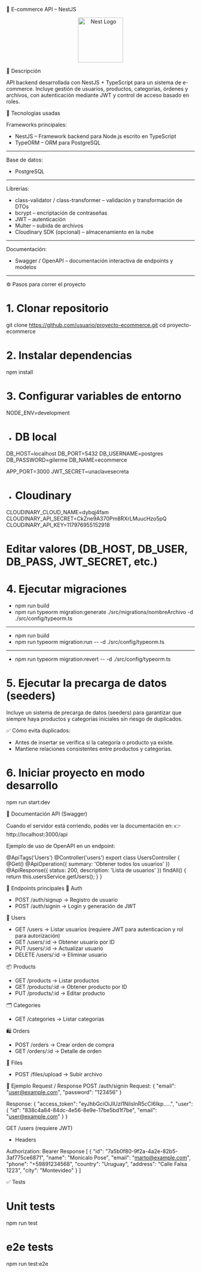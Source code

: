 🛒 E-commerce API – NestJS
<p align="center"> <a href="http://nestjs.com/" target="blank"> <img src="https://nestjs.com/img/logo-small.svg" width="120" alt="Nest Logo" /> </a> </p>
📌 Descripción

API backend desarrollada con NestJS + TypeScript para un sistema de e-commerce.
Incluye gestión de usuarios, productos, categorías, órdenes y archivos, con autenticación mediante JWT y control de acceso basado en roles.

🚀 Tecnologías usadas

Frameworks principales:
- NestJS – Framework backend para Node.js escrito en TypeScript
- TypeORM – ORM para PostgreSQL 
---

Base de datos:
- PostgreSQL
---

Librerías:
- class-validator / class-transformer – validación y transformación de DTOs
- bcrypt – encriptación de contraseñas
- JWT – autenticación
- Multer – subida de archivos
- Cloudinary SDK (opcional) – almacenamiento en la nube
---

Documentación:
- Swagger / OpenAPI – documentación interactiva de endpoints y modelos
---

⚙️ Pasos para correr el proyecto
# 1. Clonar repositorio
git clone https://github.com/usuario/proyecto-ecommerce.git
cd proyecto-ecommerce

# 2. Instalar dependencias
npm install

# 3. Configurar variables de entorno
NODE_ENV=development

- # DB local
DB_HOST=localhost
DB_PORT=5432
DB_USERNAME=postgres
DB_PASSWORD=gilerme
DB_NAME=ecommerce

APP_PORT=3000
JWT_SECRET=unaclavesecreta

- # Cloudinary 
CLOUDINARY_CLOUD_NAME=dybqj4fam
CLOUDINARY_API_SECRET=CkZne9A370Pm8RXrLMuucHzo5pQ
CLOUDINARY_API_KEY=117976955152918

# Editar valores (DB_HOST, DB_USER, DB_PASS, JWT_SECRET, etc.)

# 4. Ejecutar migraciones
- npm run build
- npm run typeorm migration:generate ./src/migrations/nombreArchivo -d ./src/config/typeorm.ts
----
- npm run build
- npm run typeorm migration:run -- -d ./src/config/typeorm.ts
---
- npm run typeorm migration:revert -- -d ./src/config/typeorm.ts

# 5. Ejecutar la precarga de datos (seeders)
Incluye un sistema de precarga de datos (seeders) para garantizar que siempre haya productos y categorías iniciales sin riesgo de duplicados.

✅ Cómo evita duplicados:
- Antes de insertar se verifica si la categoría o producto ya existe.
- Mantiene relaciones consistentes entre productos y categorías.

# 6. Iniciar proyecto en modo desarrollo
npm run start:dev

📖 Documentación API (Swagger)

Cuando el servidor está corriendo, podés ver la documentación en:
👉 http://localhost:3000/api

Ejemplo de uso de OpenAPI en un endpoint:

@ApiTags('Users')
@Controller('users')
export class UsersController {
  @Get()
  @ApiOperation({ summary: 'Obtener todos los usuarios' })
  @ApiResponse({ status: 200, description: 'Lista de usuarios' })
    findAll() {
      return this.usersService.getUsers();
    }
}

📂 Endpoints principales
🔑 Auth

- POST /auth/signup → Registro de usuario
- POST /auth/signin → Login y generación de JWT

👤 Users

- GET /users → Listar usuarios (requiere JWT para autenticacion y rol para autorización) 
- GET /users/:id → Obtener usuario por ID
- PUT /users/:id → Actualizar usuario
- DELETE /users/:id → Eliminar usuario

📦 Products

- GET /products → Listar productos
- GET /products/:id → Obtener producto por ID
- PUT /products/:id → Editar producto

🗂️ Categories
- GET /categories → Listar categorías

🛍️ Orders
- POST /orders → Crear orden de compra
- GET /orders/:id → Detalle de orden

📁 Files
- POST /files/upload → Subir archivo

📌 Ejemplo Request / Response
POST /auth/signin
Request:
{
  "email": "user@example.com",
  "password": "123456"
}

Response:
  {
    "access_token": "eyJhbGciOiJIUzI1NiIsInR5cCI6Ikp.....",
    "user": {
      "id": "838c4a84-84dc-4e56-8e9e-17be5bd1f7be",
      "email": "user@example.com"
    }
  }

GET /users (requiere JWT)
- Headers

Authorization: Bearer <token>
Response
[
  {
    "id": "7a5b0f80-9f2a-4a2e-82b5-3af775ce6871",
    "name": "Monicalo Pose",
    "email": "marto@example.com",
    "phone": "+59891234568",
    "country": "Uruguay",
    "address": "Calle Falsa 1223",
    "city": "Montevideo"
  }
]

✅ Tests
# Unit tests
npm run test

# e2e tests
npm run test:e2e


